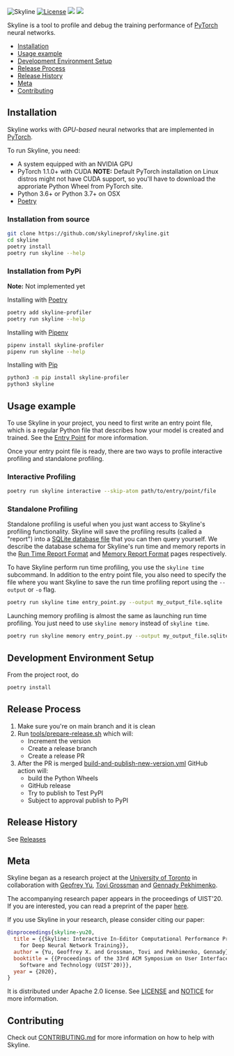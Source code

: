 ![Skyline](https://raw.githubusercontent.com/skylineprof/skyline/master/assets/skyline-wordmark.png)
[![License](https://img.shields.io/badge/license-Apache--2.0-green?style=flat)](https://github.com/CentML/skyline/blob/main/LICENSE)
![](https://img.shields.io/pypi/pyversions/skyline-profiler.svg)
[![](https://img.shields.io/pypi/v/skyline-profiler.svg)](https://pypi.org/project/skyline-profiler/)

Skyline is a tool to profile and debug the training performance of [PyTorch](https://pytorch.org) neural networks.

- [Installation](#installation)
- [Usage example](#getting-started)
- [Development Environment Setup](#dev-setup)
- [Release Process](#release-process)
- [Release History](#release-history)
- [Meta](#meta)
- [Contributing](#contributing)

<h2 id="installation">Installation</h2>

Skyline works with *GPU-based* neural networks that are implemented in [PyTorch](https://pytorch.org).

To run Skyline, you need:
- A system equipped with an NVIDIA GPU
- PyTorch 1.1.0+ with CUDA
  **NOTE:** Default PyTorch installation on Linux distros might not have CUDA support, so you'll have to download the approriate Python Wheel from PyTorch site.
- Python 3.6+ or Python 3.7+ on OSX
- [Poetry](https://python-poetry.org/)

### Installation from source
```zsh
git clone https://github.com/skylineprof/skyline.git
cd skyline
poetry install
poetry run skyline --help
```

### Installation from PyPi

**Note:** Not implemented yet

Installing with [Poetry](https://python-poetry.org/)
```zsh
poetry add skyline-profiler
poetry run skyline --help
```

Installing with [Pipenv](https://pipenv.pypa.io/en/latest/)
```zsh
pipenv install skyline-profiler
pipenv run skyline --help
```

Installing with [Pip](https://packaging.python.org/en/latest/tutorials/installing-packages/#use-pip-for-installing)
```zsh
python3 -m pip install skyline-profiler
python3 skyline
```

<h2 id="getting-started">Usage example</h2>

To use Skyline in your project, you need to first write an entry point file, which is a regular Python file that describes how your model is created and trained. See the [Entry Point](https://github.com/UofT-EcoSystem/skyline/blob/main/docs/providers.md) for more information.

Once your entry point file is ready, there are two ways to profile interactive profiling and standalone profiling.

### Interactive Profiling
```zsh
poetry run skyline interactive --skip-atom path/to/entry/point/file
```

### Standalone Profiling
Standalone profiling is useful when you just want access to Skyline's profiling functionality. Skyline will save the profiling results (called a "report") into a [SQLite database file](https://www.sqlite.org/) that you can then query yourself. We describe the database schema for Skyline's run time and memory reports in the [Run Time Report Format](https://github.com/UofT-EcoSystem/skyline/blob/main/docs/run-time-report.md) and [Memory Report Format](https://github.com/UofT-EcoSystem/skyline/blob/main/docs/memory-report.md) pages respectively.

To have Skyline perform run time profiling, you use the `skyline time`
subcommand. In addition to the entry point file, you also need to specify the
file where you want Skyline to save the run time profiling report using the
`--output` or `-o` flag.

```zsh
poetry run skyline time entry_point.py --output my_output_file.sqlite
```

Launching memory profiling is almost the same as launching run time profiling.
You just need to use `skyline memory` instead of `skyline time`.

```zsh
poetry run skyline memory entry_point.py --output my_output_file.sqlite
```

<h2 id="dev-setup">Development Environment Setup</h2>

From the project root, do
```zsh
poetry install
```
<h2 id="release-process">Release Process</h2>

1. Make sure you're on main branch and it is clean
1. Run [tools/prepare-release.sh](tools/prepare-release.sh) which will:
    * Increment the version
    * Create a release branch
    * Create a release PR
1. After the PR is merged [build-and-publish-new-version.yml](.github/workflows/build-and-publish-new-version.yml) GitHub action will:
    * build the Python Wheels
    * GitHub release
    * Try to publish to Test PyPI
    * Subject to approval publish to PyPI

<h2 id="release-history">Release History</h2>

See [Releases](https://github.com/UofT-EcoSystem/skyline/releases)

<h2 id="meta">Meta</h2>

Skyline began as a research project at the [University of Toronto](https://web.cs.toronto.edu) in collaboration with [Geofrey Yu](mailto:gxyu@cs.toronto.edu), [Tovi Grossman](https://www.tovigrossman.com) and [Gennady Pekhimenko](https://www.cs.toronto.edu/~pekhimenko/).

The accompanying research paper appears in the proceedings of UIST'20. If you are interested, you can read a preprint of the paper [here](https://arxiv.org/pdf/2008.06798.pdf).

If you use Skyline in your research, please consider citing our paper:

```bibtex
@inproceedings{skyline-yu20,
  title = {{Skyline: Interactive In-Editor Computational Performance Profiling
    for Deep Neural Network Training}},
  author = {Yu, Geoffrey X. and Grossman, Tovi and Pekhimenko, Gennady},
  booktitle = {{Proceedings of the 33rd ACM Symposium on User Interface
    Software and Technology (UIST'20)}},
  year = {2020},
}
```

It is distributed under Apache 2.0 license. See [LICENSE](https://github.com/UofT-EcoSystem/skyline/blob/main/LICENSE) and [NOTICE](https://github.com/UofT-EcoSystem/skyline/blob/main/NOTICE) for more information.

<h2 id="contributing">Contributing</h2>

Check out [CONTRIBUTING.md](https://github.com/UofT-EcoSystem/skyline/blob/main/CONTRIBUTING.md) for more information on how to help with Skyline.
